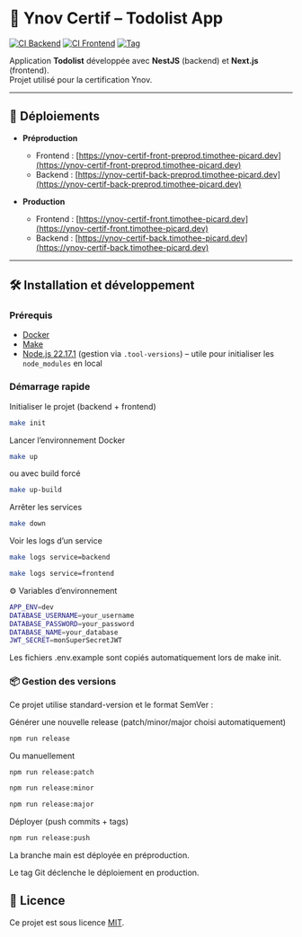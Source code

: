# 📝 Ynov Certif – Todolist App

[![CI Backend](https://github.com/Timothee-Picard/ynov-certif/actions/workflows/ci-backend.yml/badge.svg)](https://github.com/Timothee-Picard/ynov-certif/actions/workflows/ci-backend.yml)
[![CI Frontend](https://github.com/Timothee-Picard/ynov-certif/actions/workflows/ci-frontend.yml/badge.svg)](https://github.com/Timothee-Picard/ynov-certif/actions/workflows/ci-frontend.yml)
[![Tag](https://img.shields.io/github/v/tag/Timothee-Picard/ynov-certif?label=latest%20tag&sort=semver)](https://github.com/Timothee-Picard/ynov-certif/tags)


Application **Todolist** développée avec **NestJS** (backend) et **Next.js** (frontend).  
Projet utilisé pour la certification Ynov.

---

## 🚀 Déploiements

- **Préproduction**
    - Frontend : [https://ynov-certif-front-preprod.timothee-picard.dev](https://ynov-certif-front-preprod.timothee-picard.dev)
    - Backend : [https://ynov-certif-back-preprod.timothee-picard.dev](https://ynov-certif-back-preprod.timothee-picard.dev)

- **Production**
    - Frontend : [https://ynov-certif-front.timothee-picard.dev](https://ynov-certif-front.timothee-picard.dev)
    - Backend : [https://ynov-certif-back.timothee-picard.dev](https://ynov-certif-back.timothee-picard.dev)

---

## 🛠️ Installation et développement

### Prérequis
- [Docker](https://docs.docker.com/get-docker/)
- [Make](https://www.gnu.org/software/make/)
- [Node.js 22.17.1](https://nodejs.org/) (gestion via `.tool-versions`) – utile pour initialiser les `node_modules` en local

### Démarrage rapide
Initialiser le projet (backend + frontend)
```bash
make init
```
Lancer l’environnement Docker
```bash
make up
```
ou avec build forcé
```bash
make up-build
```
Arrêter les services
```bash
make down
```
Voir les logs d’un service
```bash
make logs service=backend
```
```bash
make logs service=frontend
```
⚙️ Variables d’environnement
```bash
APP_ENV=dev
DATABASE_USERNAME=your_username
DATABASE_PASSWORD=your_password
DATABASE_NAME=your_database
JWT_SECRET=monSuperSecretJWT
```
Les fichiers .env.example sont copiés automatiquement lors de make init.

### 📦 Gestion des versions
Ce projet utilise standard-version et le format SemVer :

Générer une nouvelle release (patch/minor/major choisi automatiquement)
```bash
npm run release
```
Ou manuellement
```bash
npm run release:patch
```
```bash
npm run release:minor
```
```bash
npm run release:major
```

Déployer (push commits + tags)
```bash
npm run release:push
```
La branche main est déployée en préproduction.

Le tag Git déclenche le déploiement en production.

## 📜 Licence
Ce projet est sous licence [MIT](./LICENSE).
